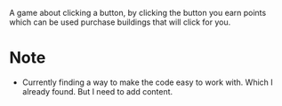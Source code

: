 A game about clicking a button, by clicking the button you earn points which can be used purchase buildings that will click for you.

# Note
- Currently finding a way to make the code easy to work with. Which I already found. But I need to add content.
